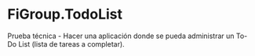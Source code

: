 # FiGroup.TodoList
Prueba técnica - Hacer una aplicación donde se pueda administrar un To-Do List (lista de tareas a completar).

